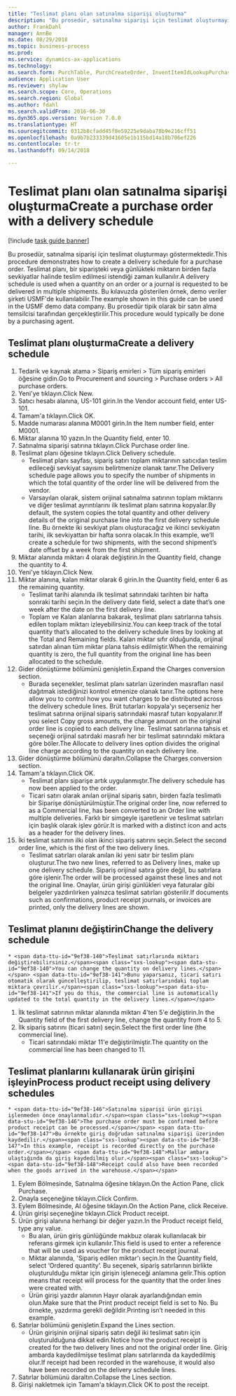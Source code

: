 ```yaml
--- 
title: "Teslimat planı olan satınalma siparişi oluşturma"
description: "Bu prosedür, satınalma siparişi için teslimat oluşturmayı göstermektedir."
author: FrankDahl
manager: AnnBe
ms.date: 08/29/2018
ms.topic: business-process
ms.prod: 
ms.service: dynamics-ax-applications
ms.technology: 
ms.search.form: PurchTable, PurchCreateOrder, InventItemIdLookupPurchase, PurchDeliverySchedule, PurchEditLines
audience: Application User
ms.reviewer: shylaw
ms.search.scope: Core, Operations
ms.search.region: Global
ms.author: fdahl
ms.search.validFrom: 2016-06-30
ms.dyn365.ops.version: Version 7.0.0
ms.translationtype: HT
ms.sourcegitcommit: 0312b8cfadd45f8e59225e9daba78b9e216cff51
ms.openlocfilehash: 0a9b7b233339d41605e1b115bd14a18b706ef226
ms.contentlocale: tr-tr
ms.lasthandoff: 09/14/2018

---
```

# <a name="create-a-purchase-order-with-a-delivery-schedule"></a><span data-ttu-id="9ef38-103">Teslimat planı olan satınalma siparişi oluşturma</span><span class="sxs-lookup"><span data-stu-id="9ef38-103">Create a purchase order with a delivery schedule</span></span>

[!include [task guide banner](../../includes/task-guide-banner.md)]

<span data-ttu-id="9ef38-104">Bu prosedür, satınalma siparişi için teslimat oluşturmayı göstermektedir.</span><span class="sxs-lookup"><span data-stu-id="9ef38-104">This procedure demonstrates how to create a delivery schedule for a purchase order.</span></span> <span data-ttu-id="9ef38-105">Teslimat planı, bir siparişteki veya günlükteki miktarın birden fazla sevkiyatlar halinde teslim edilmesi istendiği zaman kullanılır.</span><span class="sxs-lookup"><span data-stu-id="9ef38-105">A delivery schedule is used when a quantity on an order or a journal is requested to be delivered in multiple shipments.</span></span> <span data-ttu-id="9ef38-106">Bu kılavuzda gösterilen örnek, demo veriler şirketi USMF'de kullanılabilir.</span><span class="sxs-lookup"><span data-stu-id="9ef38-106">The example shown in this guide can be used in the USMF demo data company.</span></span> <span data-ttu-id="9ef38-107">Bu prosedür tipik olarak bir satın alma temsilcisi tarafından gerçekleştirilir.</span><span class="sxs-lookup"><span data-stu-id="9ef38-107">This procedure would typically be done by a purchasing agent.</span></span>


## <a name="create-a-delivery-schedule"></a><span data-ttu-id="9ef38-108">Teslimat planı oluşturma</span><span class="sxs-lookup"><span data-stu-id="9ef38-108">Create a delivery schedule</span></span>
1. <span data-ttu-id="9ef38-109">Tedarik ve kaynak atama > Sipariş emirleri > Tüm sipariş emirleri öğesine gidin.</span><span class="sxs-lookup"><span data-stu-id="9ef38-109">Go to Procurement and sourcing > Purchase orders > All purchase orders.</span></span>
2. <span data-ttu-id="9ef38-110">Yeni'ye tıklayın.</span><span class="sxs-lookup"><span data-stu-id="9ef38-110">Click New.</span></span>
3. <span data-ttu-id="9ef38-111">Satıcı hesabı alanına, US-101 girin.</span><span class="sxs-lookup"><span data-stu-id="9ef38-111">In the Vendor account field, enter US-101.</span></span>
4. <span data-ttu-id="9ef38-112">Tamam'a tıklayın.</span><span class="sxs-lookup"><span data-stu-id="9ef38-112">Click OK.</span></span>
5. <span data-ttu-id="9ef38-113">Madde numarası alanına M0001 girin.</span><span class="sxs-lookup"><span data-stu-id="9ef38-113">In the Item number field, enter M0001.</span></span>
6. <span data-ttu-id="9ef38-114">Miktar alanına 10 yazın.</span><span class="sxs-lookup"><span data-stu-id="9ef38-114">In the Quantity field, enter 10.</span></span>
7. <span data-ttu-id="9ef38-115">Satınalma siparişi satırına tıklayın.</span><span class="sxs-lookup"><span data-stu-id="9ef38-115">Click Purchase order line.</span></span>
8. <span data-ttu-id="9ef38-116">Teslimat planı öğesine tıklayın.</span><span class="sxs-lookup"><span data-stu-id="9ef38-116">Click Delivery schedule.</span></span>
    * <span data-ttu-id="9ef38-117">Teslimat planı sayfası, sipariş satırı toplam miktarının satıcıdan teslim edileceği sevkiyat sayısını belirtmenize olanak tanır.</span><span class="sxs-lookup"><span data-stu-id="9ef38-117">The Delivery schedule page allows you to specify the number of shipments in which the total quantity of the order line will be delivered from the vendor.</span></span>  
    * <span data-ttu-id="9ef38-118">Varsayılan olarak, sistem orijinal satınalma satırının toplam miktarını ve diğer teslimat ayrıntılarını ilk teslimat planı satırına kopyalar.</span><span class="sxs-lookup"><span data-stu-id="9ef38-118">By default, the system copies the total quantity and other delivery details of the original purchase line into the first delivery schedule line.</span></span> <span data-ttu-id="9ef38-119">Bu örnekte iki sevkiyat planı oluşturacağız ve ikinci sevkiyatın tarihi, ilk sevkiyattan bir hafta sonra olacak.</span><span class="sxs-lookup"><span data-stu-id="9ef38-119">In this example, we’ll create a schedule for two shipments, with the second shipment’s date offset by a week from the first shipment.</span></span>  
9. <span data-ttu-id="9ef38-120">Miktar alanında miktarı 4 olarak değiştirin.</span><span class="sxs-lookup"><span data-stu-id="9ef38-120">In the Quantity field, change the quantity to 4.</span></span>
10. <span data-ttu-id="9ef38-121">Yeni'ye tıklayın.</span><span class="sxs-lookup"><span data-stu-id="9ef38-121">Click New.</span></span>
11. <span data-ttu-id="9ef38-122">Miktar alanına, kalan miktar olarak 6 girin.</span><span class="sxs-lookup"><span data-stu-id="9ef38-122">In the Quantity field, enter 6 as the remaining quantity.</span></span>
    * <span data-ttu-id="9ef38-123">Teslimat tarihi alanında ilk teslimat satırındaki tarihten bir hafta sonraki tarihi seçin.</span><span class="sxs-lookup"><span data-stu-id="9ef38-123">In the delivery date field, select a date that’s one week after the date on the first delivery line.</span></span>  
    * <span data-ttu-id="9ef38-124">Toplam ve Kalan alanlarına bakarak, teslimat planı satırlarına tahsis edilen toplam miktarı izleyebilirsiniz.</span><span class="sxs-lookup"><span data-stu-id="9ef38-124">You can keep track of the total quantity that’s allocated to the delivery schedule lines by looking at the Total and Remaining fields.</span></span> <span data-ttu-id="9ef38-125">Kalan miktar sıfır olduğunda, orijinal satırdan alınan tüm miktar plana tahsis edilmiştir.</span><span class="sxs-lookup"><span data-stu-id="9ef38-125">When the remaining quantity is zero, the full quantity from the original line has been allocated to the schedule.</span></span>  
12. <span data-ttu-id="9ef38-126">Gider dönüştürme bölümünü genişletin.</span><span class="sxs-lookup"><span data-stu-id="9ef38-126">Expand the Charges conversion section.</span></span>
    * <span data-ttu-id="9ef38-127">Burada seçenekler, teslimat planı satırları üzerinden masrafları nasıl dağıtmak istediğinizi kontrol etmenize olanak tanır.</span><span class="sxs-lookup"><span data-stu-id="9ef38-127">The options here allow you to control how you want charges to be distributed across the delivery schedule lines.</span></span> <span data-ttu-id="9ef38-128">Brüt tutarları kopyala'yı seçerseniz her teslimat satırına orijinal sipariş satırındaki masraf tutarı kopyalanır.</span><span class="sxs-lookup"><span data-stu-id="9ef38-128">If you select Copy gross amounts, the charge amount on the original order line is copied to each delivery line.</span></span> <span data-ttu-id="9ef38-129">Teslimat satırlarına tahsis et seçeneği orijinal satırdaki masrafı her bir teslimat satırındaki miktara göre böler.</span><span class="sxs-lookup"><span data-stu-id="9ef38-129">The Allocate to delivery lines option divides the original line charge according to the quantity on each delivery line.</span></span>  
13. <span data-ttu-id="9ef38-130">Gider dönüştürme bölümünü daraltın.</span><span class="sxs-lookup"><span data-stu-id="9ef38-130">Collapse the Charges conversion section.</span></span>
14. <span data-ttu-id="9ef38-131">Tamam'a tıklayın.</span><span class="sxs-lookup"><span data-stu-id="9ef38-131">Click OK.</span></span>
    * <span data-ttu-id="9ef38-132">Teslimat planı siparişe artık uygulanmıştır.</span><span class="sxs-lookup"><span data-stu-id="9ef38-132">The delivery schedule has now been applied to the order.</span></span>  
    * <span data-ttu-id="9ef38-133">Ticari satırı olarak anılan orijinal sipariş satırı, birden fazla teslimatlı bir Siparişe dönüştürülmüştür.</span><span class="sxs-lookup"><span data-stu-id="9ef38-133">The original order line, now referred to as a Commercial line, has been converted to an Order line with multiple deliveries.</span></span> <span data-ttu-id="9ef38-134">Farklı bir simgeyle işaretlenir ve teslimat satırları için başlık olarak işlev görür.</span><span class="sxs-lookup"><span data-stu-id="9ef38-134">It is marked with a distinct icon and acts as a header for the delivery lines.</span></span>  
15. <span data-ttu-id="9ef38-135">İki teslimat satırının ilki olan ikinci sipariş satırını seçin.</span><span class="sxs-lookup"><span data-stu-id="9ef38-135">Select the second order line, which is the first of the two delivery lines.</span></span>
    * <span data-ttu-id="9ef38-136">Teslimat satırları olarak anılan iki yeni satır bir teslim planı oluşturur.</span><span class="sxs-lookup"><span data-stu-id="9ef38-136">The two new lines, referred to as Delivery lines, make up one delivery schedule.</span></span> <span data-ttu-id="9ef38-137">Sipariş orijinal satıra göre değil, bu satırlara göre işlenir.</span><span class="sxs-lookup"><span data-stu-id="9ef38-137">The order will be processed against these lines and not the original line.</span></span> <span data-ttu-id="9ef38-138">Onaylar, ürün girişi günlükleri veya faturalar gibi belgeler yazdırılırken yalnızca teslimat satırları gösterilir.</span><span class="sxs-lookup"><span data-stu-id="9ef38-138">If documents such as confirmations, product receipt journals, or invoices are printed, only the delivery lines are shown.</span></span>  

## <a name="change-the-delivery-schedule"></a><span data-ttu-id="9ef38-139">Teslimat planını değiştirin</span><span class="sxs-lookup"><span data-stu-id="9ef38-139">Change the delivery schedule</span></span>
    * <span data-ttu-id="9ef38-140">Teslimat satırlarında miktarı değiştirebilirsiniz.</span><span class="sxs-lookup"><span data-stu-id="9ef38-140">You can change the quantity on delivery lines.</span></span> <span data-ttu-id="9ef38-141">Bunu yaparsanız, ticari satırı otomatik olarak güncelleştirilip, teslimat satırlarındaki toplam miktara çevrilir.</span><span class="sxs-lookup"><span data-stu-id="9ef38-141">If you do this, the commercial line is automatically updated to the total quantity in the delivery lines.</span></span>  
1. <span data-ttu-id="9ef38-142">İlk teslimat satırının miktar alanında miktarı 4'ten 5'e değiştirin.</span><span class="sxs-lookup"><span data-stu-id="9ef38-142">In the Quantity field of the first delivery line, change the quantity from 4 to 5.</span></span>
2. <span data-ttu-id="9ef38-143">İlk sipariş satırını (ticari satırı) seçin.</span><span class="sxs-lookup"><span data-stu-id="9ef38-143">Select the first order line (the commercial line).</span></span>
    * <span data-ttu-id="9ef38-144">Ticari satırındaki miktar 11'e değiştirilmiştir.</span><span class="sxs-lookup"><span data-stu-id="9ef38-144">The quantity on the commercial line has been changed to 11.</span></span>  

## <a name="process-product-receipt-using-delivery-schedules"></a><span data-ttu-id="9ef38-145">Teslimat planlarını kullanarak ürün girişini işleyin</span><span class="sxs-lookup"><span data-stu-id="9ef38-145">Process product receipt using delivery schedules</span></span>
    * <span data-ttu-id="9ef38-146">Satınalma siparişi ürün girişi işlenmeden önce onaylanmalıdır.</span><span class="sxs-lookup"><span data-stu-id="9ef38-146">The purchase order must be confirmed before product receipt can be processed.</span></span> <span data-ttu-id="9ef38-147">Bu örnekte giriş doğrudan satınalma siparişi üzerinden kaydedilir.</span><span class="sxs-lookup"><span data-stu-id="9ef38-147">In this example, receipt is recorded directly on the purchase order.</span></span> <span data-ttu-id="9ef38-148">Mallar ambara ulaştığında da giriş kaydedilmiş olur.</span><span class="sxs-lookup"><span data-stu-id="9ef38-148">Receipt could also have been recorded when the goods arrived in the warehouse.</span></span>  
1. <span data-ttu-id="9ef38-149">Eylem Bölmesinde, Satınalma öğesine tıklayın.</span><span class="sxs-lookup"><span data-stu-id="9ef38-149">On the Action Pane, click Purchase.</span></span>
2. <span data-ttu-id="9ef38-150">Onayla seçeneğine tıklayın.</span><span class="sxs-lookup"><span data-stu-id="9ef38-150">Click Confirm.</span></span>
3. <span data-ttu-id="9ef38-151">Eylem Bölmesinde, Al öğesine tıklayın.</span><span class="sxs-lookup"><span data-stu-id="9ef38-151">On the Action Pane, click Receive.</span></span>
4. <span data-ttu-id="9ef38-152">Ürün girişi seçeneğine tıklayın.</span><span class="sxs-lookup"><span data-stu-id="9ef38-152">Click Product receipt.</span></span>
5. <span data-ttu-id="9ef38-153">Ürün girişi alanına herhangi bir değer yazın.</span><span class="sxs-lookup"><span data-stu-id="9ef38-153">In the Product receipt field, type any value.</span></span>
    * <span data-ttu-id="9ef38-154">Bu alan, ürün giriş günlüğünde makbuz olarak kullanılacak bir referans girmek için kullanılır.</span><span class="sxs-lookup"><span data-stu-id="9ef38-154">This field is used to enter a reference that will be used as voucher for the product receipt journal.</span></span>  
    * <span data-ttu-id="9ef38-155">Miktar alanında, 'Sipariş edilen miktar'ı seçin.</span><span class="sxs-lookup"><span data-stu-id="9ef38-155">In the Quantity field, select ‘Ordered quantity’.</span></span> <span data-ttu-id="9ef38-156">Bu seçenek, sipariş satırlarının birlikte oluşturulduğu miktar için girişin işleneceği anlamına gelir.</span><span class="sxs-lookup"><span data-stu-id="9ef38-156">This option means that receipt will process for the quantity that the order lines were created with.</span></span>  
    * <span data-ttu-id="9ef38-157">Ürün girişi yazdır alanının Hayır olarak ayarlandığından emin olun.</span><span class="sxs-lookup"><span data-stu-id="9ef38-157">Make sure that the Print product receipt field is set to No.</span></span> <span data-ttu-id="9ef38-158">Bu örnekte, yazdırma gerekli değildir.</span><span class="sxs-lookup"><span data-stu-id="9ef38-158">Printing isn’t needed in this example.</span></span>  
6. <span data-ttu-id="9ef38-159">Satırlar bölümünü genişletin.</span><span class="sxs-lookup"><span data-stu-id="9ef38-159">Expand the Lines section.</span></span>
    * <span data-ttu-id="9ef38-160">Ürün girişinin orijinal sipariş satırı değil iki teslimat satırı için oluşturulduğuna dikkat edin.</span><span class="sxs-lookup"><span data-stu-id="9ef38-160">Notice how the product receipt is created for the two delivery lines and not the original order line.</span></span> <span data-ttu-id="9ef38-161">Giriş ambarda kaydedilmişse teslimat planı satırlarında da kaydedilmiş olur.</span><span class="sxs-lookup"><span data-stu-id="9ef38-161">If receipt had been recorded in the warehouse, it would also have been recorded on the delivery schedule lines.</span></span>  
7. <span data-ttu-id="9ef38-162">Satırlar bölümünü daraltın.</span><span class="sxs-lookup"><span data-stu-id="9ef38-162">Collapse the Lines section.</span></span>
8. <span data-ttu-id="9ef38-163">Girişi nakletmek için Tamam'a tıklayın.</span><span class="sxs-lookup"><span data-stu-id="9ef38-163">Click OK to post the receipt.</span></span>


